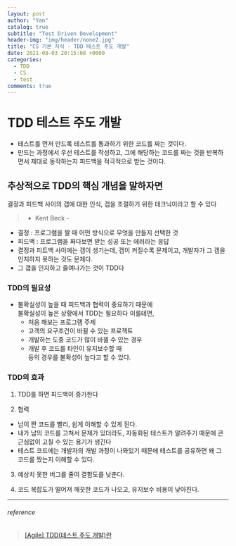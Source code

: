 ```yaml
---
layout: post
author: "Yan"
catalog: true
subtitle: "Test Driven Development"
header-img: "img/header/none2.jpg"
title: "CS 기본 지식 - TDD 테스트 주도 개발"
date: 2021-08-03 20:15:08 +0000
categories:
  - TDD
  - CS
  - test
comments: true
---
```


# TDD 테스트 주도 개발

- 테스트를 먼저 만드록 테스트를 통과하기 위한 코드를 짜는 것이다.
- 만드는 과정에서 우선 테스트를 작성하고, 그에 해당하는 코드를 짜는 것을 반복하면서 제대로 동작하는지 피드백을 적극적으로 받는 것이다.

## 추상적으로 TDD의 핵심 개념을 말하자면

결정과 피드백 사이의 갭에 대한 인식, 갭을 조절하기 위한 테크닉이라고 할 수 있다

> - Kent Beck -

- 결정 : 프로그램을 짤 때 어떤 방식으로 무엇을 만들지 선택한 것
- 피드백 : 프로그램을 짜다보면 받는 성공 또는 에러라는 응답
- 결정과 피트백 사이에는 갭이 생기는데, 갭이 커질수록 문제이고, 개발자가 그 갭을 인지하지 못하는 것도 문제다.
- 그 갭을 인지하고 줄여나가는 것이 TDD다

### TDD의 필요성

- 불확실성이 높을 때 피드백과 협력이 중요하기 때문에  
    불확실성이 높은 상황에서 TDD는 필요하다 이를테면,
    - 처음 해보는 프로그램 주제
    - 고객의 요구조건이 바뀔 수 있는 프로젝트
    - 개발하는 도중 코드가 많이 바뀔 수 있는 경우
    - 개발 후 코드를 타인이 유지보수할 때  
    등의 경우를 불확성이 높다고 할 수 있다.

### TDD의 효과

1. TDD를 하면 피드백이 증가한다

2. 협력
- 남이 짠 코드를 빨리, 쉽게 이해할 수 있게 된다.
- 내가 남의 코드를 고쳐서 문제가 있더라도, 자동화된 테스트가 알려주기 때문에 큰 근심없이 고칠 수 있는 용기가 생긴다
- 테스트 코드에는 개발자의 개발 과정이 나와있기 때문에 테스트를 공유하면 왜 그 코드를 짰는지 이해할 수 있다.

3. 예상치 못한 버그를 줄여 결함도를 낮춘다.

4. 코드 복잡도가 떨어져 깨끗한 코드가 나오고, 유지보수 비용이 낮아진다.

---
###### reference 
> [[Agile] TDD(테스트 주도 개발)란](https://gmlwjd9405.github.io/2018/06/03/agile-tdd.html)
